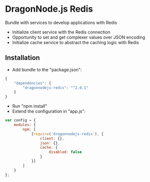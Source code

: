 # DragonNode.js Redis
Bundle with services to develop applications with Redis
- Initialize client service with the Redis connection
- Opportunity to set and get complexer values over JSON encoding
- Initialize cache service to abstract the caching logic with Redis

## Installation
- Add bundle to the "package.json":
```javascript
{
    "dependencies": {
        "dragonnodejs-redis": "^2.0.1"
    }
}
```
- Run "npm install"
- Extend the configuration in "app.js":
```javascript
var config = {
    modules: {
        npm: [
            [require('dragonnodejs-redis'), {
                client: {},
                json: {},
                cache: { 
                    disabled: false 
                }
            }]
        ]
    }
};
```

